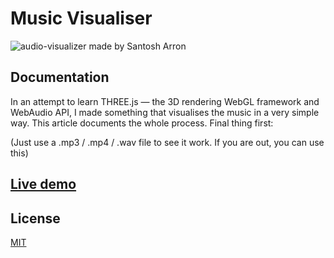 # Music Visualiser

![audio-visualizer made by Santosh Arron](https://miro.medium.com/max/2000/1*CfnrtLr2KoTDs_r7afQ1gQ.png)

## Documentation

In an attempt to learn THREE.js — the 3D rendering WebGL framework and WebAudio API, I made something that visualises the music in a very simple way. This article documents the whole process.
Final thing first:


(Just use a .mp3 / .mp4 / .wav file to see it work. If you are out, you can use this)


## [Live demo](https://santosharron.github.io/audio-visualizer-three-js/)

## License

[MIT](https://choosealicense.com/licenses/mit/)
